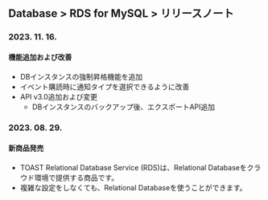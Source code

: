 ## Database > RDS for MySQL > リリースノート

### 2023. 11. 16.

#### 機能追加および改善

* DBインスタンスの強制昇格機能を追加
* イベント購読時に通知タイプを選択できるように改善
* API v3.0追加および変更
    * DBインスタンスのバックアップ後、エクスポートAPI追加

### 2023. 08. 29.

#### 新商品発売

- TOAST Relational Database Service (RDS)は、Relational Databaseをクラウド環境で提供する商品です。
- 複雑な設定をしなくても、Relational Databaseを使うことができます。